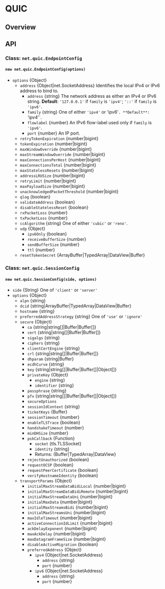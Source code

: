# QUIC

## Overview

## API

### Class: `net.quic.EndpointConfig`

#### `new net.quic.EndpointConfig(options)`

* `options` {Object}
  * `address` {Object|net.SocketAddress} Identifies the local IPv4 or IPv6
    address to bind to.
    * `address` {string} The network address as either an IPv4 or IPv6 string.
      **Default**: `'127.0.0.1'` if `family` is `'ipv4'`; `'::'` if `family` is
      `'ipv6'`.
    * `family` {string} One of either `'ipv4'` or 'ipv6'`.
      **Default**: `'ipv4'`.
    * `flowlabel` {number} An IPv6 flow-label used only if `family` is `'ipv6'`.
    * `port` {number} An IP port.
  * `retryTokenExpiration` {number|bigint}
  * `tokenExpiration` {number|bigint}
  * `maxWindowOverride` {number|bigint}
  * `maxStreamWindowOverride` {number|bigint}
  * `maxConnectionsPerHost` {number|bigint}
  * `maxConnectionsTotal` {number|bigint}
  * `maxStatelessResets` {number|bigint}
  * `addressLRUSize` {number|bigint}
  * `retryLimit` {number|bigint}
  * `maxPayloadSize` {number|bigint}
  * `unacknowledgedPacketThreshold` {number|bigint}
  * `qlog` {boolean}
  * `validateAddress` {boolean}
  * `disableStatelessReset` {boolean}
  * `rxPacketLoss` {number}
  * `txPacketLoss` {number}
  * `ccAlgorithm` {string} One of either `'cubic'` or `'reno'`.
  * `udp` {Object}
    * `ipv6Only` {boolean}
    * `receiveBufferSize` {number}
    * `sendBufferSize` {number}
    * `ttl` {number}
  * `resetTokenSecret` {ArrayBuffer|TypedArray|DataView|Buffer}

### Class: `net.quic.SessionConfig`

#### `new net.quic.SessionConfig(side, options)`

* `side` {String} One of `'client'` or `'server'`
* `options` {Object}
  * `alpn` {string}
  * `dcid` {string|ArrayBuffer|TypedArray|DataView|Buffer}
  * `hostname` {string}
  * `preferredAddressStrategy` {string} One of `'use'` or `'ignore'`
  * `secure` {Object}
    * `ca` {string|string[]|Buffer|Buffer[]}
    * `cert` {string|string[]|Buffer|Buffer[]}
    * `sigalgs` {string}
    * `ciphers` {string}
    * `clientCertEngine` {string}
    * `crl` {string|string[]|Buffer|Buffer[]}
    * `dhparam` {string|Buffer}
    * `ecdhCurve` {string}
    * `key` {string|string[]|Buffer|Buffer[]|Object[]}
    * `privateKey` {Object}
      * `engine` {string}
      * `identifier` {string}
    * `passphrase` {string}
    * `pfx` {string|string[]|Buffer|Buffer[]|Object[]}
    * `secureOptions`
    * `sessionIdContext` {string}
    * `ticketKeys` {Buffer}
    * `sessionTimeout` {number}
    * `enableTLSTrace` {boolean}
    * `handshakeTimeout` {number}
    * `minDHSize` {number}
    * `pskCallback` {Function}
      * `socket` {tls.TLSSocket}
      * `identity` {string}
      * Returns: {Buffer|TypedArray|DataView}
    * `rejectUnauthorized` {boolean}
    * `requestOCSP` {boolean}
    * `requestPeerCertificate` {boolean}
    * `verifyHostnameIdentity` {boolean}
  * `transportParams` {Object}
    * `initialMaxStreamDataBidiLocal` {number|bigint}
    * `initialMaxStreamDataBidiRemote` {number|bigint}
    * `initialMaxStreamDataUni` {number|bigint}
    * `initialMaxData` {number|bigint}
    * `initialMaxStreamsBidi` {number|bigint}
    * `initialMaxStreamsUni` {number|bigint}
    * `maxIdleTimeout` {number|bigint}
    * `activeConnectionIdLimit` {number|bigint}
    * `ackDelayExponent` {number|bigint}
    * `maxAckDelay` {number|bigint}
    * `maxDatagramFrameSize` {number|bigint}
    * `disableActiveMigration` {boolean}
    * `preferredAddress` {Object}
      * `ipv4` {Object|net.SocketAddress}
        * `address` {string}
        * `port` {number}
      * `ipv6` {Object|net.SocketAddress}
        * `address` {string}
        * `port` {number}
